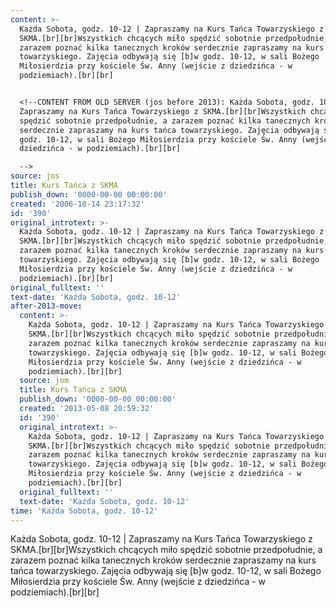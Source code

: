 ```yaml
---
content: >-
  Każda Sobota, godz. 10-12 | Zapraszamy na Kurs Tańca Towarzyskiego z
  SKMA.[br][br]Wszystkich chcących miło spędzić sobotnie przedpołudnie, a
  zarazem poznać kilka tanecznych kroków serdecznie zapraszamy na kurs tańca
  towarzyskiego. Zajęcia odbywają się [b]w godz. 10-12, w sali Bożego
  Miłosierdzia przy kościele Św. Anny (wejście z dziedzińca - w
  podziemiach).[br][br]


  <!--CONTENT FROM OLD SERVER (jos before 2013): Każda Sobota, godz. 10-12 |
  Zapraszamy na Kurs Tańca Towarzyskiego z SKMA.[br][br]Wszystkich chcących miło
  spędzić sobotnie przedpołudnie, a zarazem poznać kilka tanecznych kroków
  serdecznie zapraszamy na kurs tańca towarzyskiego. Zajęcia odbywają się [b]w
  godz. 10-12, w sali Bożego Miłosierdzia przy kościele Św. Anny (wejście z
  dziedzińca - w podziemiach).[br][br]

  -->
source: jos
title: Kurs Tańca z SKMA
publish_down: '0000-00-00 00:00:00'
created: '2006-10-14 23:17:32'
id: '390'
original_introtext: >-
  Każda Sobota, godz. 10-12 | Zapraszamy na Kurs Tańca Towarzyskiego z
  SKMA.[br][br]Wszystkich chcących miło spędzić sobotnie przedpołudnie, a
  zarazem poznać kilka tanecznych kroków serdecznie zapraszamy na kurs tańca
  towarzyskiego. Zajęcia odbywają się [b]w godz. 10-12, w sali Bożego
  Miłosierdzia przy kościele Św. Anny (wejście z dziedzińca - w
  podziemiach).[br][br]
original_fulltext: ''
text-date: 'Każda Sobota, godz. 10-12'
after-2013-move:
  content: >-
    Każda Sobota, godz. 10-12 | Zapraszamy na Kurs Tańca Towarzyskiego z
    SKMA.[br][br]Wszystkich chcących miło spędzić sobotnie przedpołudnie, a
    zarazem poznać kilka tanecznych kroków serdecznie zapraszamy na kurs tańca
    towarzyskiego. Zajęcia odbywają się [b]w godz. 10-12, w sali Bożego
    Miłosierdzia przy kościele Św. Anny (wejście z dziedzińca - w
    podziemiach).[br][br]
  source: jom
  title: Kurs Tańca z SKMA
  publish_down: '0000-00-00 00:00:00'
  created: '2013-05-08 20:59:32'
  id: '390'
  original_introtext: >-
    Każda Sobota, godz. 10-12 | Zapraszamy na Kurs Tańca Towarzyskiego z
    SKMA.[br][br]Wszystkich chcących miło spędzić sobotnie przedpołudnie, a
    zarazem poznać kilka tanecznych kroków serdecznie zapraszamy na kurs tańca
    towarzyskiego. Zajęcia odbywają się [b]w godz. 10-12, w sali Bożego
    Miłosierdzia przy kościele Św. Anny (wejście z dziedzińca - w
    podziemiach).[br][br]
  original_fulltext: ''
  text-date: 'Każda Sobota, godz. 10-12'
time: 'Każda Sobota, godz. 10-12'
---
```

Każda Sobota, godz. 10-12 | Zapraszamy na Kurs Tańca Towarzyskiego z SKMA.[br][br]Wszystkich chcących miło spędzić sobotnie przedpołudnie, a zarazem poznać kilka tanecznych kroków serdecznie zapraszamy na kurs tańca towarzyskiego. Zajęcia odbywają się [b]w godz. 10-12, w sali Bożego Miłosierdzia przy kościele Św. Anny (wejście z dziedzińca - w podziemiach).[br][br]

<!--CONTENT FROM OLD SERVER (jos before 2013): Każda Sobota, godz. 10-12 | Zapraszamy na Kurs Tańca Towarzyskiego z SKMA.[br][br]Wszystkich chcących miło spędzić sobotnie przedpołudnie, a zarazem poznać kilka tanecznych kroków serdecznie zapraszamy na kurs tańca towarzyskiego. Zajęcia odbywają się [b]w godz. 10-12, w sali Bożego Miłosierdzia przy kościele Św. Anny (wejście z dziedzińca - w podziemiach).[br][br]
-->

<!--{{json:{"created_date":"2006-10-14 23:17:32","publish_down":"0000-00-00 00:00:00","id":"390"}}}-->